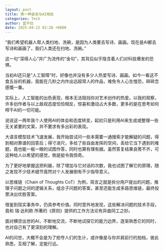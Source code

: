 ```yaml
---
layout: post
title: 换一种姿态与AI相处
categories: Tech
author: 蓝不住
date: 2025-04-22 02:28 +0800 
---
```


“我们希望机器人帮人类扫地、洗碗，是因为人类要去写诗、画画。现在是AI都去写诗和画画了，我们人类还在扫地、洗碗。”

这一句“深得人心”并广为流传的“金句”，其背后似乎隐含着人们对科技爆发的恐惧。

当初AI还只是“人工智障”时，好像也并没有多少人热爱写诗、画画。如今一看这不食五谷的机器，竟能在几秒之内作出远超常人的作品，难免令人心生惶恐，碎碎念感慨一番。

实际上，人工智能的出色表现，根本无法阻挡你对艺术创作的热爱。以我的观察，许多创作者与以上敌视态度恰恰相反，惊喜和激动占大多数，更多的是在思考如何榨干AI的一切可能。

说说这一两年我个人使用AI的体会和态度转变，起初只是利用AI来生成或整理一些无关紧要的文案，并不要求有多出彩的表现。

大语言模型技术飞速发展，我开始尝试问一些本需要一通搜索才能解疑的问题，得到相对靠谱的回答后；得寸进尺，多给了些自由发挥的空间，丢给它当下遇到的难题，竟也能一板一眼的试图作答，同时也算有理有据。虽然答复结果良莠不齐，可这种给人以希望的感觉，倒是挺令我惊奇。

为了更好地掌握这把利器，除了增加与它对话的次数，我也试图了解它的原理，随之发现不少技术细节竟然对个人发展倒有不少指导意义。

以思维链（Chain of Thoughts CoT）为例，简言之就是拆分用户提出的问题，推理子问题之间的逻辑关系，组合子问题的答案，甚至还能生成多路思维链，最终投票决出优胜答案。

借鉴到现实事务中，仍具参考价值。同时意外地发现，这些解决问题的技术手段，竟和 瑞·达利欧 所著的《原则》提供的工作方法论有异曲同工之妙。

面对横空出世的AI，不断地交流，不断地试探它的能力边界，逐渐熟悉它的同时，也对自己有了更深刻的理解。

AI的问世，大概不会是为了抢夺人们的生计，或许像是与你并肩前行的拍档，彼此熟悉，互相了解，定能行远。
